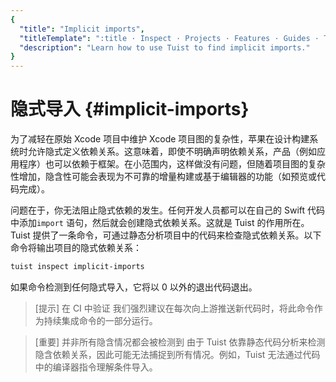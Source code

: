 ```yaml
---
{
  "title": "Implicit imports",
  "titleTemplate": ":title · Inspect · Projects · Features · Guides · Tuist",
  "description": "Learn how to use Tuist to find implicit imports."
}
---
```

# 隐式导入 {#implicit-imports}

为了减轻在原始 Xcode 项目中维护 Xcode
项目图的复杂性，苹果在设计构建系统时允许隐式定义依赖关系。这意味着，即使不明确声明依赖关系，产品（例如应用程序）也可以依赖于框架。在小范围内，这样做没有问题，但随着项目图的复杂性增加，隐含性可能会表现为不可靠的增量构建或基于编辑器的功能（如预览或代码完成）。

问题在于，你无法阻止隐式依赖的发生。任何开发人员都可以在自己的 Swift 代码中添加`import` 语句，然后就会创建隐式依赖关系。这就是 Tuist
的作用所在。Tuist 提供了一条命令，可通过静态分析项目中的代码来检查隐式依赖关系。以下命令将输出项目的隐式依赖关系：

```bash
tuist inspect implicit-imports
```

如果命令检测到任何隐式导入，它将以 0 以外的退出代码退出。

> [提示] 在 CI 中验证
> 我们强烈建议在每次向上游推送新代码时，将此命令作为<LocalizedLink href="/guides/features/automate/continuous-integration">持续集成</LocalizedLink>命令的一部分运行。

> [重要] 并非所有隐含情况都会被检测到 由于 Tuist 依靠静态代码分析来检测隐含依赖关系，因此可能无法捕捉到所有情况。例如，Tuist
> 无法通过代码中的编译器指令理解条件导入。
